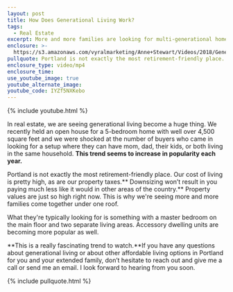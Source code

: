 ```yaml
---
layout: post
title: How Does Generational Living Work?
tags:
  - Real Estate
excerpt: More and more families are looking for multi-generational homes. Here’s why.
enclosure: >-
  https://s3.amazonaws.com/vyralmarketing/Anne+Stewart/Videos/2018/Generational+Living+Is+On+The+Rise+-+Oregon+Real+Estate+Agent.mp4
pullquote: Portland is not exactly the most retirement-friendly place.
enclosure_type: video/mp4
enclosure_time:
use_youtube_image: true
youtube_alternate_image:
youtube_code: IYZf5NXKebo
---
```


{% include youtube.html %}

In real estate, we are seeing generational living become a huge thing. We recently held an open house for a 5-bedroom home with well over 4,500 square feet and we were shocked at the number of buyers who came in looking for a setup where they can have mom, dad, their kids, or both living in the same household. **This trend seems to increase in popularity each year.**

Portland is not exactly the most retirement-friendly place. Our cost of living is pretty high, as are our property taxes.** Downsizing won’t result in you paying much less like it would in other areas of the country.** Property values are just so high right now. This is why we're seeing more and more families come together under one roof.

What they're typically looking for is something with a master bedroom on the main floor and two separate living areas. Accessory dwelling units are becoming more popular as well.

**This is a really fascinating trend to watch.**If you have any questions about generational living or about other affordable living options in Portland for you and your extended family, don’t hesitate to reach out and give me a call or send me an email. I look forward to hearing from you soon.

{% include pullquote.html %}